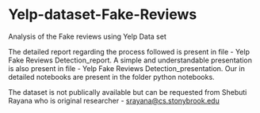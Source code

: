 # Yelp-dataset-Fake-Reviews
Analysis of the Fake reviews using Yelp Data set 

The detailed report regarding the process followed is present in file - Yelp Fake Reviews Detection_report.
A simple and understandable presentation is also present in file - Yelp Fake Reviews Detection_presentation.
Our in detailed notebooks are present in the folder python notebooks.

The dataset is not publically available but can be requested from Shebuti Rayana who is original researcher - srayana@cs.stonybrook.edu
